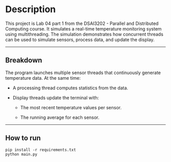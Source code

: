 # Description

This project is Lab 04 part 1 from the DSAI3202 - Parallel and Distributed Computing course. It simulates a real-time temperature monitoring system using multithreading. The simulation demonstrates how concurrent threads can be used to simulate sensors, process data, and update the display.

---

## Breakdown

The program launches multiple sensor threads that continuously generate temperature data. At the same time:

- A processing thread computes statistics from the data.

- Display threads update the terminal with:

  - The most recent temperature values per sensor.
    
  - The running average for each sensor.

---

## How to run

<pre><code>pip install -r requirements.txt 
python main.py</code></pre>
